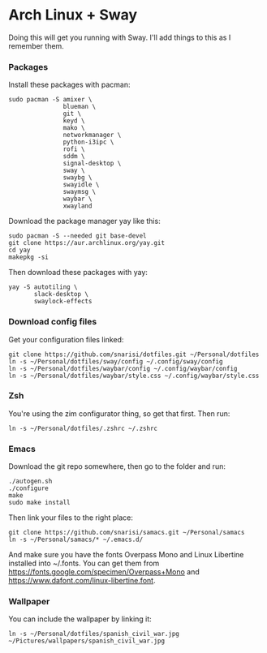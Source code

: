 # Arch Linux + Sway

Doing this will get you running with Sway. I'll add things to this as I remember them.

### Packages

Install these packages with pacman:

```
sudo pacman -S amixer \
			   blueman \
			   git \
			   keyd \
			   mako \
			   networkmanager \
			   python-i3ipc \
			   rofi \
			   sddm \
			   signal-desktop \
			   sway \
			   swaybg \
			   swayidle \
			   swaymsg \
			   waybar \
			   xwayland
```

Download the package manager yay like this:

```
sudo pacman -S --needed git base-devel
git clone https://aur.archlinux.org/yay.git
cd yay
makepkg -si
```

Then download these packages with yay:

```
yay -S autotiling \
       slack-desktop \
       swaylock-effects
```

### Download config files

Get your configuration files linked:

```
git clone https://github.com/snarisi/dotfiles.git ~/Personal/dotfiles
ln -s ~/Personal/dotfiles/sway/config ~/.config/sway/config
ln -s ~/Personal/dotfiles/waybar/config ~/.config/waybar/config
ln -s ~/Personal/dotfiles/waybar/style.css ~/.config/waybar/style.css
```

### Zsh

You're using the zim configurator thing, so get that first. Then run:

```
ln -s ~/Personal/dotfiles/.zshrc ~/.zshrc
```

### Emacs

Download the git repo somewhere, then go to the folder and run:

```
./autogen.sh
./configure
make
sudo make install
```

Then link your files to the right place:

```
git clone https://github.com/snarisi/samacs.git ~/Personal/samacs
ln -s ~/Personal/samacs/* ~/.emacs.d/
```

And make sure you have the fonts Overpass Mono and Linux Libertine installed into ~/.fonts. You can get them from https://fonts.google.com/specimen/Overpass+Mono and https://www.dafont.com/linux-libertine.font.

### Wallpaper

You can include the wallpaper by linking it:

```
ln -s ~/Personal/dotfiles/spanish_civil_war.jpg ~/Pictures/wallpapers/spanish_civil_war.jpg
```
